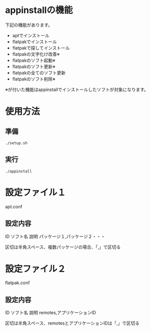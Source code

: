 # appinstallの機能
下記の機能があります。
- aptでインストール
- flatpakでインストール
- flatpakで探してインストール
- flatpakの文字化け改善※
- flatpakのソフト起動※
- flatpakのソフト更新※
- flatpakの全てのソフト更新
- flatpakのソフト削除※

※が付いた機能はappinstallでインストールしたソフトが対象になります。

# 使用方法

## 準備
```
./setup.sh
```
 
## 実行
```
./appinstall
```

# 設定ファイル１

apt.conf


## 設定内容

ID ソフト名 説明 パッケージ１,パッケージ２・・・

区切は半角スペース、複数パッケージの場合、「,」で区切る

# 設定ファイル２

flatpak.conf

## 設定内容

ID ソフト名 説明 remotes,アプリケーションID

区切は半角スペース、remotesとアプリケーションIDは「,」で区切る
